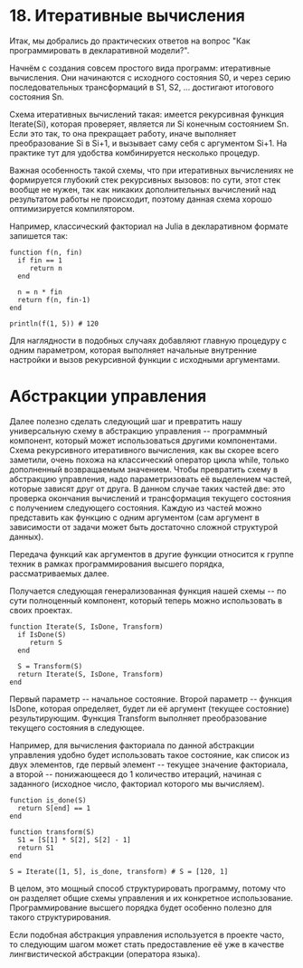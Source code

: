 # 18. Итеративные вычисления
Итак, мы добрались до практических ответов на вопрос "Как программировать в декларативной модели?".

Начнём с создания совсем простого вида программ: итеративные вычисления. Они начинаются с исходного состояния S0, и через серию последовательных трансформаций в S1, S2, ... достигают итогового состояния Sn.

Схема итеративных вычислений такая: имеется рекурсивная функция Iterate(Si), которая проверяет, является ли Si конечным состоянием Sn. Если это так, то она прекращает работу, иначе выполняет преобразование Si в Si+1, и вызывает саму себя с аргументом Si+1. На практике тут для удобства комбинируется несколько процедур.

Важная особенность такой схемы, что при итеративных вычислениях не формируется глубокий стек рекурсивных вызовов: по сути, этот стек вообще не нужен, так как никаких дополнительных вычислений над результатом работы не происходит, поэтому данная схема хорошо оптимизируется компилятором.

Например, классический факториал на Julia в декларативном формате запишется так:

```
function f(n, fin) 
  if fin == 1
     return n
  end 

  n = n * fin
  return f(n, fin-1)
end

println(f(1, 5)) # 120
```
Для наглядности в подобных случаях добавляют главную процедуру с одним параметром, которая выполняет начальные внутренние настройки и вызов рекурсивной функции с исходными аргументами.

# Абстракции управления

Далее полезно сделать следующий шаг и превратить нашу универсальную схему в абстракцию управления -- программный компонент, который может использоваться другими компонентами. Схема рекурсивного итеративного вычисления, как вы скорее всего заметили, очень похожа на классический оператор цикла while, только дополненный возвращаемым значением. Чтобы превратить схему в абстракцию управления, надо параметризовать её выделением частей, которые зависят друг от друга. В данном случае таких частей две: это проверка окончания вычислений и трансформация текущего состояния с получением следующего состояния. Каждую из частей можно представить как функцию с одним аргументом (сам аргумент в зависимости от задачи может быть достаточно сложной структурой данных).

Передача функций как аргументов в другие функции относится к группе техник в рамках программирования высшего порядка, рассматриваемых далее.

Получается следующая генерализованная функция нашей схемы -- по сути полноценный компонент, который теперь можно использовать в своих проектах.


```
function Iterate(S, IsDone, Transform) 
  if IsDone(S)
     return S
  end 

  S = Transform(S)
  return Iterate(S, IsDone, Transform) 
end
```
Первый параметр -- начальное состояние. Второй параметр -- функция IsDone, которая определяет, будет ли её аргумент (текущее состояние) результирующим. Функция Transform выполняет преобразование текущего состояния в следующее.

Например, для вычисления факториала по данной абстракции управления удобно будет использовать такое состояние, как список из двух элементов, где первый элемент -- текущее значение факториала, а второй -- понижающееся до 1 количество итераций, начиная с заданного (исходное число, факториал которого мы вычисляем).

```
function is_done(S)
  return S[end] == 1 
end

function transform(S)
  S1 = [S[1] * S[2], S[2] - 1] 
  return S1 
end
  
S = Iterate([1, 5], is_done, transform) # S = [120, 1]
```
В целом, это мощный способ структурировать программу, потому что он разделяет общие схемы управления и их конкретное использование. Программирование высшего порядка будет особенно полезно для такого структурирования.

Если подобная абстракция управления используется в проекте часто, то следующим шагом может стать предоставление её уже в качестве лингвистической абстракции (оператора языка).

